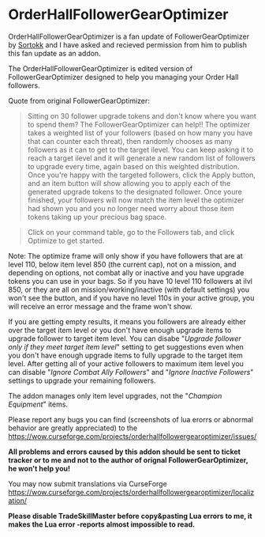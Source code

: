 # OrderHallFollowerGearOptimizer

OrderHallFollowerGearOptimizer is a fan update of FollowerGearOptimizer by [Sortokk](https://wow.curseforge.com/profiles/nynjamonkii/) and I have asked and recieved permission from him to publish this fan update as an addon.

The OrderHallFollowerGearOptimizer is edited version of FollowerGearOptimizer designed to help you managing your Order Hall followers.

Quote from original FollowerGearOptimizer:
> Sitting on 30 follower upgrade tokens and don't know where you want to spend them? The FollowerGearOptimizer can help!! The optimizer takes a weighted list of your followers (based on how many you have that can counter each threat), then randomly chooses as many followers as it can to get to the target ilevel. You can keep asking it to reach a target ilevel and it will generate a new random list of followers to upgrade every time, again based on this weighted distribution. Once you're happy with the targeted followers, click the Apply button, and an item button will show allowing you to apply each of the generated upgrade tokens to the designated follower. Once youre finished, your followers will now match the item level the optimizer had shown you and you no longer need worry about those item tokens taking up your precious bag space.

> Click on your command table, go to the Followers tab, and click Optimize to get started.

Note: The optimize frame will only show if you have followers that are at level 110, below item level 850 (the current cap), not on a mission, and depending on options, not combat ally or inactive and you have upgrade tokens you can use in your bags. So if you have 10 level 110 followers at ilvl 850, or they are all on mission/working/inactive (with default settings) you won't see the button, and if you have no level 110s in your active group, you will receive an error message and the frame won't show.

If you are getting empty results, it means you followers are already either over the target item level or you don't have enough upgrade items to upgrade follower to target item level. You can disabe "*Upgrade follower only if they meet target item level*" setting to get suggestions even when you don't have enough upgrade items to fully upgrade to the target item level. After getting all of your active followers to maximum item level you can disable "*Ignore Combat Ally Followers*" and "*Ignore Inactive Followers*" settings to upgrade your remaining followers.

The addon manages only item level upgrades, not the "*Champion Equipment*" items.

Please report any bugs you can find (screenshots of lua erorrs or abnormal behavior are greatly appreciated) to the https://wow.curseforge.com/projects/orderhallfollowergearoptimizer/issues/

**All problems and errors caused by this addon should be sent to ticket tracker or to me and not to the author of orignal FollowerGearOptimizer, he won't help you!**

You may now submit translations via CurseForge https://wow.curseforge.com/projects/orderhallfollowergearoptimizer/localization/

**Please disable TradeSkillMaster before copy&pasting Lua errors to me, it makes the Lua error -reports almost impossible to read.**
